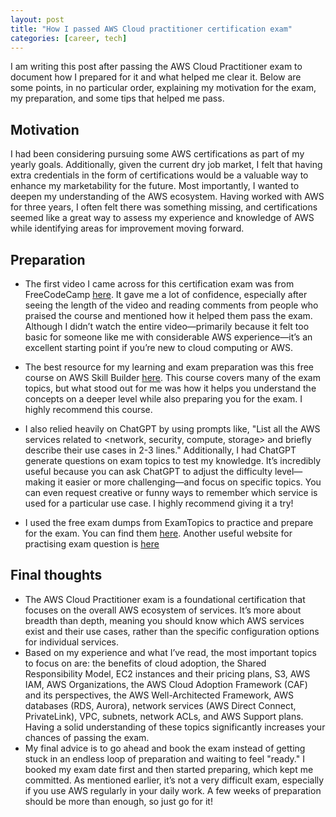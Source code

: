 ```yaml
---
layout: post
title: "How I passed AWS Cloud practitioner certification exam"
categories: [career, tech]
---
```


I am writing this post after passing the AWS Cloud Practitioner exam to document how I prepared for it and what helped me clear it. Below are some points, in no particular order, explaining my motivation for the exam, my preparation, and some tips that helped me pass.

## Motivation
I had been considering pursuing some AWS certifications as part of my yearly goals. Additionally, given the current dry job market, I felt that having extra credentials in the form of certifications would be a valuable way to enhance my marketability for the future. Most importantly, I wanted to deepen my understanding of the AWS ecosystem. Having worked with AWS for three years, I often felt there was something missing, and certifications seemed like a great way to assess my experience and knowledge of AWS while identifying areas for improvement moving forward. 

## Preparation
- The first video I came across for this certification exam was from FreeCodeCamp [here](https://www.youtube.com/watch?v=NhDYbskXRgc&t=13205s). It gave me a lot of confidence, especially after seeing the length of the video and reading comments from people who praised the course and mentioned how it helped them pass the exam. Although I didn’t watch the entire video—primarily because it felt too basic for someone like me with considerable AWS experience—it’s an excellent starting point if you’re new to cloud computing or AWS.

- The best resource for my learning and exam preparation was this free course on AWS Skill Builder [here](https://explore.skillbuilder.aws/learn/course/134/play/136404/aws-cloud-practitioner-essentials). This course covers many of the exam topics, but what stood out for me was how it helps you understand the concepts on a deeper level while also preparing you for the exam. I highly recommend this course.

- I also relied heavily on ChatGPT by using prompts like, "List all the AWS services related to <network, security, compute, storage> and briefly describe their use cases in 2-3 lines." Additionally, I had ChatGPT generate questions on exam topics to test my knowledge. It’s incredibly useful because you can ask ChatGPT to adjust the difficulty level—making it easier or more challenging—and focus on specific topics. You can even request creative or funny ways to remember which service is used for a particular use case. I highly recommend giving it a try!

- I used the free exam dumps from ExamTopics to practice and prepare for the exam. You can find them [here](https://www.examtopics.com/exams/amazon/aws-certified-cloud-practitioner-clf-c02/view/1/). Another useful website for practising exam question is [here](https://free-braindumps.com/amazon/free-aws-certified-cloud-practitioner-braindumps.html?p=1)

## Final thoughts
- The AWS Cloud Practitioner exam is a foundational certification that focuses on the overall AWS ecosystem of services. It’s more about breadth than depth, meaning you should know which AWS services exist and their use cases, rather than the specific configuration options for individual services.
- Based on my experience and what I’ve read, the most important topics to focus on are: the benefits of cloud adoption, the Shared Responsibility Model, EC2 instances and their pricing plans, S3, AWS IAM, AWS Organizations, the AWS Cloud Adoption Framework (CAF) and its perspectives, the AWS Well-Architected Framework, AWS databases (RDS, Aurora), network services (AWS Direct Connect, PrivateLink), VPC, subnets, network ACLs, and AWS Support plans. Having a solid understanding of these topics significantly increases your chances of passing the exam.
- My final advice is to go ahead and book the exam instead of getting stuck in an endless loop of preparation and waiting to feel "ready." I booked my exam date first and then started preparing, which kept me committed. As mentioned earlier, it’s not a very difficult exam, especially if you use AWS regularly in your daily work. A few weeks of preparation should be more than enough, so just go for it!
